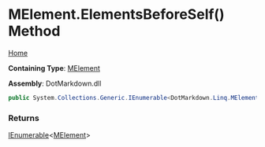 # MElement\.ElementsBeforeSelf\(\) Method

[Home](../../../../README.md)

**Containing Type**: [MElement](../README.md)

**Assembly**: DotMarkdown\.dll

```csharp
public System.Collections.Generic.IEnumerable<DotMarkdown.Linq.MElement> ElementsBeforeSelf()
```

### Returns

[IEnumerable](https://docs.microsoft.com/en-us/dotnet/api/system.collections.generic.ienumerable-1)\<[MElement](../README.md)>

